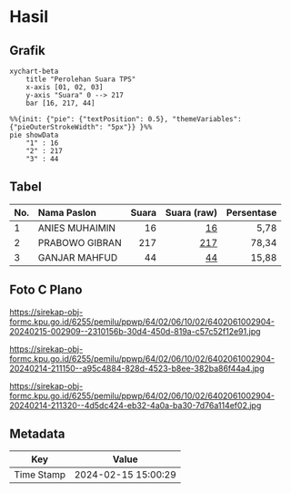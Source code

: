 # Hasil

## Grafik

```mermaid
xychart-beta
    title "Perolehan Suara TPS"
    x-axis [01, 02, 03]
    y-axis "Suara" 0 --> 217
    bar [16, 217, 44]
```

```mermaid
%%{init: {"pie": {"textPosition": 0.5}, "themeVariables": {"pieOuterStrokeWidth": "5px"}} }%%
pie showData
    "1" : 16
    "2" : 217
    "3" : 44
```

## Tabel

| No. | Nama Paslon    | Suara | Suara (raw) | Persentase |
|:--- |:-------------- | -----:| -----------:| ----------:|
| 1   | ANIES MUHAIMIN | 16    | [16][p-1]   | 5,78       |
| 2   | PRABOWO GIBRAN | 217   | [217][p-2]  | 78,34      |
| 3   | GANJAR MAHFUD  | 44    | [44][p-3]   | 15,88      |


[p-1]: https://github.com/gigit-pemilu/pemilu-2024-64-kalimantan-timur/blob/main/pilpres/hitung-suara/sub/64-kalimantan-timur/sub/02-kutai-kartanegara/sub/06-tenggarong/sub/1002-loa-ipuh/sub/904-tps/sub/paslon-1.txt
[p-2]: https://github.com/gigit-pemilu/pemilu-2024-64-kalimantan-timur/blob/main/pilpres/hitung-suara/sub/64-kalimantan-timur/sub/02-kutai-kartanegara/sub/06-tenggarong/sub/1002-loa-ipuh/sub/904-tps/sub/paslon-2.txt
[p-3]: https://github.com/gigit-pemilu/pemilu-2024-64-kalimantan-timur/blob/main/pilpres/hitung-suara/sub/64-kalimantan-timur/sub/02-kutai-kartanegara/sub/06-tenggarong/sub/1002-loa-ipuh/sub/904-tps/sub/paslon-3.txt

## Foto C Plano

https://sirekap-obj-formc.kpu.go.id/6255/pemilu/ppwp/64/02/06/10/02/6402061002904-20240215-002909--2310156b-30d4-450d-819a-c57c52f12e91.jpg

https://sirekap-obj-formc.kpu.go.id/6255/pemilu/ppwp/64/02/06/10/02/6402061002904-20240214-211150--a95c4884-828d-4523-b8ee-382ba86f44a4.jpg

https://sirekap-obj-formc.kpu.go.id/6255/pemilu/ppwp/64/02/06/10/02/6402061002904-20240214-211320--4d5dc424-eb32-4a0a-ba30-7d76a114ef02.jpg


## Metadata

| Key        | Value               |
| ---------- | ------------------- |
| Time Stamp | 2024-02-15 15:00:29 |



